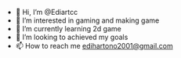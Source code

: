 - 👋 Hi, I’m @Ediartcc
- 👀 I’m interested in gaming and making game
- 🌱 I’m currently learning 2d game
- 💞️ I’m looking to achieved my goals
- 📫 How to reach me edihartono2001@gmail.com

<!---
Ediartcc/Ediartcc is a ✨ special ✨ repository because its `README.md` (this file) appears on your GitHub profile.
You can click the Preview link to take a look at your changes.
--->
